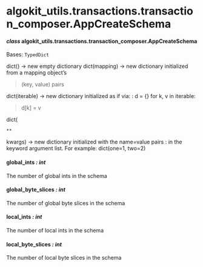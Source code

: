 # algokit_utils.transactions.transaction_composer.AppCreateSchema

#### *class* algokit_utils.transactions.transaction_composer.AppCreateSchema

Bases: `TypedDict`

dict() -> new empty dictionary
dict(mapping) -> new dictionary initialized from a mapping object’s

> (key, value) pairs

dict(iterable) -> new dictionary initialized as if via:
: d = {}
  for k, v in iterable:
  <br/>
  > d[k] = v

dict(

```
**
```

kwargs) -> new dictionary initialized with the name=value pairs
: in the keyword argument list.  For example:  dict(one=1, two=2)

#### global_ints *: int*

The number of global ints in the schema

#### global_byte_slices *: int*

The number of global byte slices in the schema

#### local_ints *: int*

The number of local ints in the schema

#### local_byte_slices *: int*

The number of local byte slices in the schema
